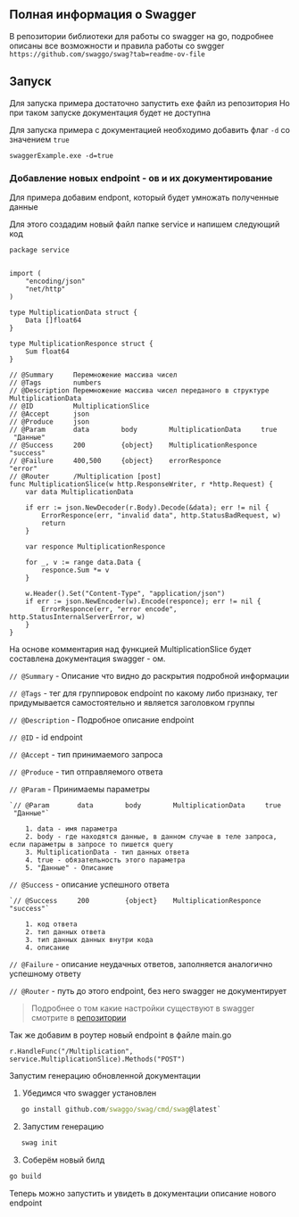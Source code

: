 
## Полная информация о Swagger

В репозитории библиотеки для работы со swagger на go, подробнее описаны все возможности и правила работы со swgger
`https://github.com/swaggo/swag?tab=readme-ov-file`

## Запуск

Для запуска примера достаточно запустить exe файл из репозитория
Но при таком запуске документация будет не доступна

Для запуска примера с документацией необходимо добавить флаг `-d` со значением `true`

```
swaggerExample.exe -d=true
```

### Добавление новых endpoint - ов и их документирование

Для примера добавим endpont, который будет умножать полученные данные

Для этого создадим новый файл папке service и напишем следующий код
``` Golang
package service

  
import (
    "encoding/json"
    "net/http"
)

type MultiplicationData struct {
    Data []float64
}

type MultiplicationResponce struct {
    Sum float64
} 

// @Summary     Перемножение массива чисел
// @Tags        numbers
// @Description Перемножение массива чисел переданого в структуре MultiplicationData
// @ID          MultiplicationSlice
// @Accept      json
// @Produce     json
// @Param       data        body        MultiplicationData     true    "Данные"
// @Success     200         {object}    MultiplicationResponce         "success"
// @Failure     400,500     {object}    errorResponce                  "error"
// @Router      /Multiplication [post]
func MultiplicationSlice(w http.ResponseWriter, r *http.Request) {
    var data MultiplicationData
  
    if err := json.NewDecoder(r.Body).Decode(&data); err != nil {
        ErrorResponce(err, "invalid data", http.StatusBadRequest, w)
        return
    }
  
    var responce MultiplicationResponce  

    for _, v := range data.Data {
        responce.Sum *= v
    }
  
    w.Header().Set("Content-Type", "application/json")
    if err := json.NewEncoder(w).Encode(responce); err != nil {
        ErrorResponce(err, "error encode", http.StatusInternalServerError, w)
    }
}
```

На основе комментария над функцией MultiplicationSlice будет составлена документация swagger - ом.

`// @Summary` - Описание что видно до раскрытия подробной информации

`// @Tags` - тег для группировок endpoint по какому либо признаку, тег придумывается самостоятельно и является заголовком группы

`// @Description` - Подробное описание endpoint

`// @ID` - id endpoint

`// @Accept` - тип принимаемого запроса

`// @Produce` - тип отправляемого ответа

`// @Param` - Принимаемы параметры 

	`// @Param       data        body        MultiplicationData     true    "Данные"`

		1. data - имя параметра 
		2. body - где находятся данные, в данном случае в теле запроса, если параметры в запросе то пишется query
		3. MultiplicationData - тип данных ответа
		4. true - обязательность этого параметра
		5. "Данные" - Описание

`// @Success` - описание успешного ответа

	`// @Success     200         {object}    MultiplicationResponce         "success"`

		1. код ответа
		2. тип данных ответа
		3. тип данных данных внутри кода
		4. описание

`// @Failure` - описание неудачных ответов, заполняется аналогично успешному ответу

`// @Router` - путь до этого endpoint, без него swagger не документирует 

>Подробнее о том какие настройки существуют в swagger смотрите в [репозитории](https://github.com/swaggo/swag?tab=readme-ov-file) 

Так же добавим в роутер новый endpoint в файле main.go

``` Golang
r.HandleFunc("/Multiplication", service.MultiplicationSlice).Methods("POST")
```

Запустим генерацию обновленной документации 

1. Убедимся что swagger установлен 
``` cmd
   go install github.com/swaggo/swag/cmd/swag@latest`
```
2. Запустим генерацию
``` cmd
   swag init
```
3. Соберём новый билд 
```cmd
go build
```

Теперь можно запустить и увидеть в документации описание нового endpoint
